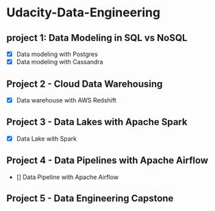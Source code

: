 # Udacity-Data-Engineering

## project 1: Data Modeling in SQL vs NoSQL
- [x] Data modeling with Postgres
- [x] Data modeling with Cassandra

## Project 2 - Cloud Data Warehousing
- [x] Data warehouse with AWS Redshift

## Project 3 - Data Lakes with Apache Spark
- [x] Data Lake with Spark

## Project 4 - Data Pipelines with Apache Airflow
- [] Data Pipeline with Apache Airflow

## Project 5 - Data Engineering Capstone

